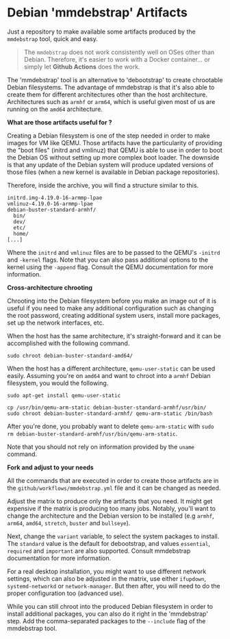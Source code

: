# Debian 'mmdebstrap' Artifacts

Just a repository to make available some artifacts produced by the `mmdebstrap`
tool, quick and easy.

> The `mmdebstrap` does not work consistently well on OSes other than Debian. Therefore, it's easier to work with a Docker container... or simply let **Github Actions** does the work.

The 'mmdebstrap' tool is an alternative to 'debootstrap' to create chrootable
Debian filesystems. The advantage of mmdebstrap is that it's also able to
create them for different architectures other than the host architecture.
Architectures such as `armhf` or `arm64`, which is useful given most of us are
running on the `amd64` architecture.

**What are those artifacts useful for ?**

Creating a Debian filesystem is one of the step needed in order to make images
for VM like QEMU. Those artifacts have the particularity of providing the "boot
files" (initrd and vmlinuz) that QEMU is able to use in order to boot the
Debian OS without setting up more complex boot loader. The downside is that any
update of the Debian system will produce updated versions of those files (when
a new kernel is available in Debian package repositories).

Therefore, inside the archive, you will find a structure similar to this.

```
initrd.img-4.19.0-16-armmp-lpae
vmlinuz-4.19.0-16-armmp-lpae
debian-buster-standard-armhf/
  bin/
  dev/
  etc/
  home/
[...]
```

Where the `initrd` and `vmlinuz` files are to be passed to the QEMU's `-initrd`
and `-kernel` flags. Note that you can also pass additional options to the
kernel using the `-append` flag. Consult the QEMU documentation for more
information.

**Cross-architecture chrooting**

Chrooting into the Debian filesystem before you make an image out of it is
useful if you need to make any additional configuration such as changing the
root password, creating additional system users, install more packages, set up
the network interfaces, etc.

When the host has the same architecture, it's straight-forward and it can be
accomplished with the following command.

```
sudo chroot debian-buster-standard-amd64/
```

When the host has a different architecture, `qemu-user-static` can be used
easily. Assuming you're on `amd64` and want to chroot into a `armhf` Debian
filesystem, you would the following.

```
sudo apt-get install qemu-user-static

cp /usr/bin/qemu-arm-static debian-buster-standard-armhf/usr/bin/
sudo chroot debian-buster-standard-armhf/ qemu-arm-static /bin/bash
```

After you're done, you probably want to delete `qemu-arm-static` with
`sudo rm debian-buster-standard-armhf/usr/bin/qemu-arm-static`.

Note that you should not rely on information provided by the `uname` command.

**Fork and adjust to your needs**

All the commands that are executed in order to create those artifacts are in
the `github/workflows/mmdebstrap.yml` file and it can be changed as needed.

Adjust the matrix to produce only the artifacts that you need. It might get
expensive if the matrix is producing too many jobs. Notably, you'll want to
change the architecture and the Debian version to be installed (e.g `armhf`,
`arm64`, `amd64`, `stretch`, `buster` and `bullseye`).

Next, change the `variant` variable, to select the system packages to install.
The `standard` value is the default for debootstrap, and values `essential`,
`required` and `important` are also supported. Consult mmdebstrap documentation
for more information.

For a real desktop installation, you might want to use different network
settings, which can also be adjusted in the matrix, use either `ifupdown`,
`systemd-networkd` or `network-manager`. But then after, you will need to do
the proper configuration too (advanced use).

While you can still chroot into the produced Debian filesystem in order to
install additional packages, you can also do it right in the 'mmdebstrap'
step. Add the comma-separated packages to the `--include` flag of the
mmdebstrap tool.
